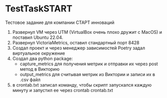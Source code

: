 # TestTaskSTART


Тестовое задание для компании СТАРТ инноваций 
1) Развернул VM через UTM (VirtualBox очень плохо дружит с MacOS) и поставил Ubuntu 22.04.
2) Развернул VictoriaMetrics, оставил стандартный порт 8428
3) Создал проект и через менеджер зависимостей Poetry задал виртуальное окружение
4) Создал два python package:
   - capture_metrics для получения метрик и отправки их через post метод в Викторию
   - output_metrics для считывая метрик из Виктории и записи их в .csv файл
5) в crontab.txt записал команду, чтобы скрипт запускался каждую минуту и запустил ее через crontab crontab.txt
